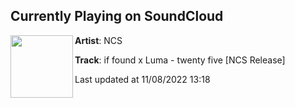## Currently Playing on SoundCloud

[<img align="left" width="100" src="https://i1.sndcdn.com/artworks-8FufI8OJX4S3gCwi-ZJ8KmQ-t500x500.jpg">](https://soundcloud.com/nocopyrightsounds/if-found-x-luma-twenty-five-ncs-release)

**Artist**: NCS 

**Track**: if found x Luma - twenty five [NCS Release]

Last updated at 11/08/2022 13:18
